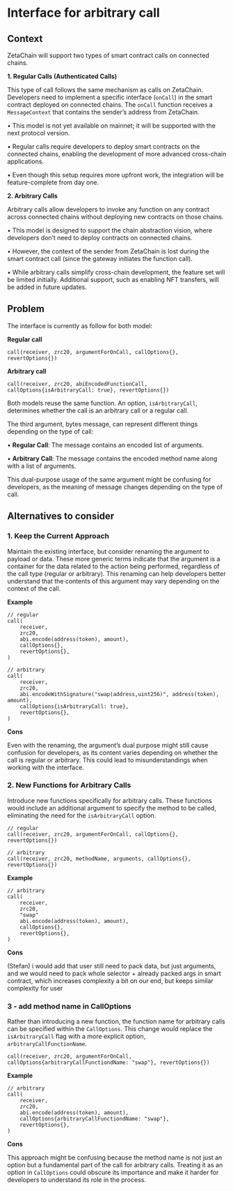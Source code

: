 # Interface for arbitrary call

## **Context**

ZetaChain will support two types of smart contract calls on connected chains.

**1. Regular Calls (Authenticated Calls)**

This type of call follows the same mechanism as calls on ZetaChain. Developers need to implement a specific interface (`onCall`) in the smart contract deployed on connected chains. The `onCall` function receives a `MessageContext` that contains the sender’s address from ZetaChain.

•	This model is not yet available on mainnet; it will be supported with the next protocol version.

•	Regular calls require developers to deploy smart contracts on the connected chains, enabling the development of more advanced cross-chain applications.

•	Even though this setup requires more upfront work, the integration will be feature-complete from day one.

**2. Arbitrary Calls**

Arbitrary calls allow developers to invoke any function on any contract across connected chains without deploying new contracts on those chains.

•	This model is designed to support the chain abstraction vision, where developers don’t need to deploy contracts on connected chains.

•	However, the context of the sender from ZetaChain is lost during the smart contract call (since the gateway initiates the function call).

•	While arbitrary calls simplify cross-chain development, the feature set will be limited initially. Additional support, such as enabling NFT transfers, will be added in future updates.

## Problem

The interface is currently as follow for both model:

**Regular call**

```solidity
call(receiver, zrc20, argumentForOnCall, callOptions{}, revertOptions{})
```

**Arbitrary call**

```solidity
call(receiver, zrc20, abiEncodedFunctionCall, callOptions{isArbitraryCall: true}, revertOptions{})
```

Both models reuse the same function. An option, `isArbitraryCall`, determines whether the call is an arbitrary call or a regular call.

The third argument, bytes message, can represent different things depending on the type of call:

•	**Regular Call**: The message contains an encoded list of arguments.

•	**Arbitrary Call**: The message contains the encoded method name along with a list of arguments.

This dual-purpose usage of the same argument might be confusing for developers, as the meaning of message changes depending on the type of call.

## Alternatives to consider

### **1. Keep the Current Approach**

Maintain the existing interface, but consider renaming the argument to payload or data. These more generic terms indicate that the argument is a container for the data related to the action being performed, regardless of the call type (regular or arbitrary). This renaming can help developers better understand that the contents of this argument may vary depending on the context of the call.

**Example**

```solidity
// regular
call(
	receiver,
	zrc20,
	abi.encode(address(token), amount),
	callOptions{},
	revertOptions{},
)

// arbitrary
call(
	receiver,
	zrc20,
	abi.encodeWithSignature("swap(address,uint256)", address(token), amount),
	callOptions{isArbitraryCall: true},
	revertOptions{},
)
```

**Cons**

Even with the renaming, the argument’s dual purpose might still cause confusion for developers, as its content varies depending on whether the call is regular or arbitrary. This could lead to misunderstandings when working with the interface.

### **2. New Functions for Arbitrary Calls**

Introduce new functions specifically for arbitrary calls. These functions would include an additional argument to specify the method to be called, eliminating the need for the `isArbitraryCall` option.

```solidity
// regular
call(receiver, zrc20, argumentForOnCall, callOptions{}, revertOptions{})

// arbitrary
call(receiver, zrc20, methodName, arguments, callOptions{}, revertOptions{})
```

**Example**

```solidity
// arbitrary
call(
	receiver,
	zrc20,
	"swap"
	abi.encode(address(token), amount),
	callOptions{},
	revertOptions{},
)
```

**Cons**

(Stefan) i would add that user still need to pack data, but just arguments, and we would need to pack whole selector + already packed args in smart contract, which increases complexity a bit on our end, but keeps similar complexity for user

### **3 - add method name in CallOptions**

Rather than introducing a new function, the function name for arbitrary calls can be specified within the `CallOptions`. This change would replace the `isArbitraryCall` flag with a more explicit option, `arbitraryCallFunctionName`.

```solidity
call(receiver, zrc20, argumentForOnCall, callOptions{arbitraryCallFunctiondName: "swap"}, revertOptions{})
```

**Example**

```solidity
// arbitrary
call(
	receiver,
	zrc20,
	abi.encode(address(token), amount),
	callOptions{arbitraryCallFunctiondName: "swap"},
	revertOptions{},
)
```

**Cons**

This approach might be confusing because the method name is not just an option but a fundamental part of the call for arbitrary calls. Treating it as an option in `CallOptions` could obscure its importance and make it harder for developers to understand its role in the process.